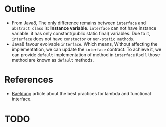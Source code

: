 # Outline

- From Java8, The only difference remains between `interface` and `abstract class` is: **Instance variable**.
  `interface` can not have instance variable. it has only constant(public static final) variables. Due to
  it, `interface` does not have `constuctor` or `non-static methods`.
- Java8 favour evolvable `interface`. Which means, Without affecting the implementation, we can update the `interface`
  contract. To achieve it, we can provide `default` implementation of method in `interface` itself. those method are
  known as `default` methods.

# References

- [Baeldung](https://www.baeldung.com/java-8-lambda-expressions-tips) article about the best practices for lambda and
  functional interface.

# TODO